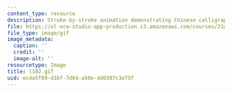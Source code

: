 ```yaml
---
content_type: resource
description: Stroke-by-stroke animation demonstrating Chinese calligraphy.
file: https://ol-ocw-studio-app-production.s3.amazonaws.com/courses/21g-104-chinese-iv-regular-spring-2004/ec4a5f89d1bf7d84a50e4d0307c3e75f_l102.gif
file_type: image/gif
image_metadata:
  caption: ''
  credit: ''
  image-alt: ''
resourcetype: Image
title: l102.gif
uid: ec4a5f89-d1bf-7d84-a50e-4d0307c3e75f
---
```

